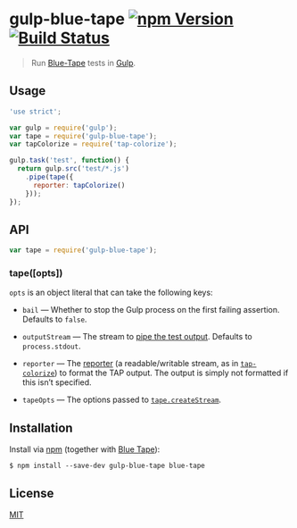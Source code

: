 # gulp-blue-tape [![npm Version](http://img.shields.io/npm/v/gulp-blue-tape.svg?style=flat)](https://www.npmjs.org/package/gulp-blue-tape) [![Build Status](https://img.shields.io/travis/dpmorrow/gulp-blue-tape.svg?style=flat)](https://travis-ci.org/dpmorrow/gulp-blue-tape)

> Run [Blue-Tape](https://github.com/spion/blue-tape) tests in [Gulp](http://gulpjs.com/).

## Usage

```js
'use strict';

var gulp = require('gulp');
var tape = require('gulp-blue-tape');
var tapColorize = require('tap-colorize');

gulp.task('test', function() {
  return gulp.src('test/*.js')
    .pipe(tape({
      reporter: tapColorize()
    }));
});
```

## API

```js
var tape = require('gulp-blue-tape');
```

### tape([opts])

`opts` is an object literal that can take the following keys:

- `bail` &mdash; Whether to stop the Gulp process on the first failing assertion. Defaults to `false`.

- `outputStream` &mdash; The stream to [pipe the test output](https://github.com/substack/tape#tap-stream-reporter). Defaults to `process.stdout`.

- `reporter` &mdash; The [reporter](https://github.com/substack/tape#pretty-reporters) (a readable/writable stream, as in [`tap-colorize`](https://github.com/substack/tap-colorize)) to format the TAP output. The output is simply not formatted if this isn&rsquo;t specified.

- `tapeOpts` &mdash; The options passed to [`tape.createStream`](https://github.com/substack/tape#var-stream--testcreatestreamopts).

## Installation

Install via [npm](https://npmjs.com/) (together with [Blue Tape](https://github.com/spion/blue-tape)):

```
$ npm install --save-dev gulp-blue-tape blue-tape
```

## License

[MIT](LICENSE.md)
